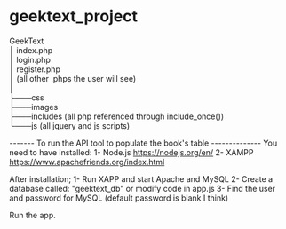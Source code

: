 # geektext_project

GeekText<br>
│   index.php<br>
│   login.php<br>
│   register.php<br>
│   (all other .phps the user will see)<br>
│<br>
├───css<br>
├───images<br>
├───includes (all php referenced through include_once())<br>
└───js (all jquery and js scripts)<br>


-------  To run the API tool to populate the book's table --------------
You need to have installed: 
1-	Node.js https://nodejs.org/en/
2-	XAMPP	https://www.apachefriends.org/index.html

After installation;
1-	Run XAPP  and start Apache and MySQL
2- Create a database called: "geektext_db" or modify code in app.js
3- Find the user and password for MySQL (default password is blank I think)

Run the app.

